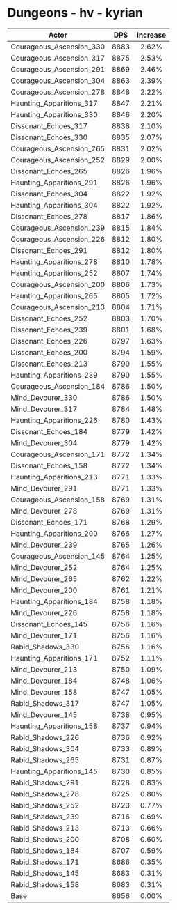# Dungeons - hv - kyrian
| Actor | DPS | Increase |
|---|:---:|:---:|
|Courageous_Ascension_330|8883|2.62%|
|Courageous_Ascension_317|8875|2.53%|
|Courageous_Ascension_291|8869|2.46%|
|Courageous_Ascension_304|8863|2.39%|
|Courageous_Ascension_278|8848|2.22%|
|Haunting_Apparitions_317|8847|2.21%|
|Haunting_Apparitions_330|8846|2.20%|
|Dissonant_Echoes_317|8838|2.10%|
|Dissonant_Echoes_330|8835|2.07%|
|Courageous_Ascension_265|8831|2.02%|
|Courageous_Ascension_252|8829|2.00%|
|Dissonant_Echoes_265|8826|1.96%|
|Haunting_Apparitions_291|8826|1.96%|
|Dissonant_Echoes_304|8822|1.92%|
|Haunting_Apparitions_304|8822|1.92%|
|Dissonant_Echoes_278|8817|1.86%|
|Courageous_Ascension_239|8815|1.84%|
|Courageous_Ascension_226|8812|1.80%|
|Dissonant_Echoes_291|8812|1.80%|
|Haunting_Apparitions_278|8810|1.78%|
|Haunting_Apparitions_252|8807|1.74%|
|Courageous_Ascension_200|8806|1.73%|
|Haunting_Apparitions_265|8805|1.72%|
|Courageous_Ascension_213|8804|1.71%|
|Dissonant_Echoes_252|8803|1.70%|
|Dissonant_Echoes_239|8801|1.68%|
|Dissonant_Echoes_226|8797|1.63%|
|Dissonant_Echoes_200|8794|1.59%|
|Dissonant_Echoes_213|8790|1.55%|
|Haunting_Apparitions_239|8790|1.55%|
|Courageous_Ascension_184|8786|1.50%|
|Mind_Devourer_330|8786|1.50%|
|Mind_Devourer_317|8784|1.48%|
|Haunting_Apparitions_226|8780|1.43%|
|Dissonant_Echoes_184|8779|1.42%|
|Mind_Devourer_304|8779|1.42%|
|Courageous_Ascension_171|8772|1.34%|
|Dissonant_Echoes_158|8772|1.34%|
|Haunting_Apparitions_213|8771|1.33%|
|Mind_Devourer_291|8771|1.33%|
|Courageous_Ascension_158|8769|1.31%|
|Mind_Devourer_278|8769|1.31%|
|Dissonant_Echoes_171|8768|1.29%|
|Haunting_Apparitions_200|8766|1.27%|
|Mind_Devourer_239|8765|1.26%|
|Courageous_Ascension_145|8764|1.25%|
|Mind_Devourer_252|8764|1.25%|
|Mind_Devourer_265|8762|1.22%|
|Mind_Devourer_200|8761|1.21%|
|Haunting_Apparitions_184|8758|1.18%|
|Mind_Devourer_226|8758|1.18%|
|Dissonant_Echoes_145|8756|1.16%|
|Mind_Devourer_171|8756|1.16%|
|Rabid_Shadows_330|8756|1.16%|
|Haunting_Apparitions_171|8752|1.11%|
|Mind_Devourer_213|8750|1.09%|
|Mind_Devourer_184|8748|1.06%|
|Mind_Devourer_158|8747|1.05%|
|Rabid_Shadows_317|8747|1.05%|
|Mind_Devourer_145|8738|0.95%|
|Haunting_Apparitions_158|8737|0.94%|
|Rabid_Shadows_226|8736|0.92%|
|Rabid_Shadows_304|8733|0.89%|
|Rabid_Shadows_265|8731|0.87%|
|Haunting_Apparitions_145|8730|0.85%|
|Rabid_Shadows_291|8728|0.83%|
|Rabid_Shadows_278|8725|0.80%|
|Rabid_Shadows_252|8723|0.77%|
|Rabid_Shadows_239|8716|0.69%|
|Rabid_Shadows_213|8713|0.66%|
|Rabid_Shadows_200|8708|0.60%|
|Rabid_Shadows_184|8707|0.59%|
|Rabid_Shadows_171|8686|0.35%|
|Rabid_Shadows_145|8683|0.31%|
|Rabid_Shadows_158|8683|0.31%|
|Base|8656|0.00%|

